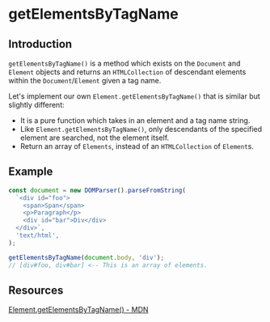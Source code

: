 # getElementsByTagName

## Introduction

`getElementsByTagName()` is a method which exists on the `Document` and `Element` objects and returns an `HTMLCollection` of descendant elements within the `Document`/`Element` given a tag name.

Let's implement our own `Element.getElementsByTagName()` that is similar but slightly different:

- It is a pure function which takes in an element and a tag name string.
- Like `Element.getElementsByTagName()`, only descendants of the specified element are searched, not the element itself.
- Return an array of `Elements`, instead of an `HTMLCollection` of `Element`s.

## Example

```js
const document = new DOMParser().parseFromString(
  `<div id="foo">
    <span>Span</span>
    <p>Paragraph</p>
    <div id="bar">Div</div>
  </div>`,
  'text/html',
);

getElementsByTagName(document.body, 'div');
// [div#foo, div#bar] <-- This is an array of elements.
```

## Resources

[Element.getElementsByTagName() - MDN](https://developer.mozilla.org/en-US/docs/Web/API/Element/getElementsByTagName)